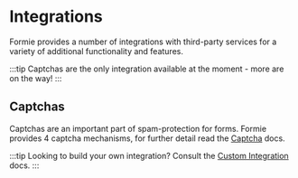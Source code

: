 # Integrations
Formie provides a number of integrations with third-party services for a variety of additional functionality and features.

:::tip
Captchas are the only integration available at the moment - more are on the way!
:::

## Captchas
Captchas are an important part of spam-protection for forms. Formie provides 4 captcha mechanisms, for further detail read the [Captcha](docs:integration/captchas) docs.

:::tip
Looking to build your own integration? Consult the [Custom Integration](docs:developers/custom-integration) docs.
:::